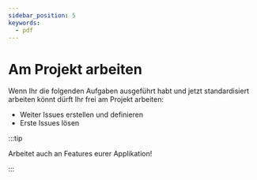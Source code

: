 ```yaml
---
sidebar_position: 5
keywords:
  - pdf
---
```


# Am Projekt arbeiten

Wenn Ihr die folgenden Aufgaben ausgeführt habt und jetzt standardisiert
arbeiten könnt dürft Ihr frei am Projekt arbeiten:

- Weiter Issues erstellen und definieren
- Erste Issues lösen

:::tip

Arbeitet auch an Features eurer Applikation!

:::
